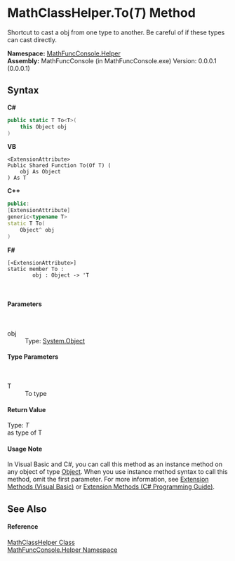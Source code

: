 # MathClassHelper.To(*T*) Method 
 

Shortcut to cast a obj from one type to another. Be careful of if these types can cast directly.

**Namespace:**&nbsp;<a href="f9a8a21e-a3ba-4ebe-fd07-6ca1953f5cbf">MathFuncConsole.Helper</a><br />**Assembly:**&nbsp;MathFuncConsole (in MathFuncConsole.exe) Version: 0.0.0.1 (0.0.0.1)

## Syntax

**C#**<br />
``` C#
public static T To<T>(
	this Object obj
)

```

**VB**<br />
``` VB
<ExtensionAttribute>
Public Shared Function To(Of T) ( 
	obj As Object
) As T
```

**C++**<br />
``` C++
public:
[ExtensionAttribute]
generic<typename T>
static T To(
	Object^ obj
)
```

**F#**<br />
``` F#
[<ExtensionAttribute>]
static member To : 
        obj : Object -> 'T 

```

<br />

#### Parameters
&nbsp;<dl><dt>obj</dt><dd>Type: <a href="http://msdn2.microsoft.com/en-us/library/e5kfa45b" target="_blank">System.Object</a><br /></dd></dl>

#### Type Parameters
&nbsp;<dl><dt>T</dt><dd>To type</dd></dl>

#### Return Value
Type: *T*<br /> as type of T

#### Usage Note
In Visual Basic and C#, you can call this method as an instance method on any object of type <a href="http://msdn2.microsoft.com/en-us/library/e5kfa45b" target="_blank">Object</a>. When you use instance method syntax to call this method, omit the first parameter. For more information, see <a href="http://msdn.microsoft.com/en-us/library/bb384936.aspx">Extension Methods (Visual Basic)</a> or <a href="http://msdn.microsoft.com/en-us/library/bb383977.aspx">Extension Methods (C# Programming Guide)</a>.

## See Also


#### Reference
<a href="f8375fff-6215-8a0d-083f-b42a5658e465">MathClassHelper Class</a><br /><a href="f9a8a21e-a3ba-4ebe-fd07-6ca1953f5cbf">MathFuncConsole.Helper Namespace</a><br />